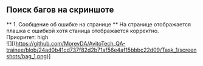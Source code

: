 ## Поиск багов на скриншоте

** 1. Сообщение об ошибке на странице ** На странице отображается плашка с ошибкой хотя станица отображается корректно.   
Приоритет: high   
![][(https://github.com/MorevDA/AvitoTech_QA-trainee/blob/24ad0b41cd737f82d2b71af56e4af15bbbc22d09/Task_1/screenshots/bag_1.png)]
